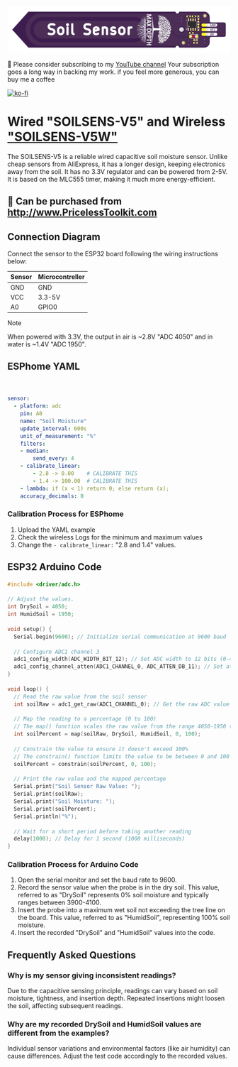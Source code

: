 <img src="img/SOILSENS-V5.png"/>

🤗 Please consider subscribing to my [YouTube channel](https://www.youtube.com/@PricelessToolkit/videos) Your subscription goes a long way in backing my work. if you feel more generous, you can buy me a coffee


[![ko-fi](https://ko-fi.com/img/githubbutton_sm.svg)](https://ko-fi.com/U6U2QLAF8)

# Wired "SOILSENS-V5" and Wireless ["SOILSENS-V5W"](https://github.com/PricelessToolkit/SOILSENS-V5W)

The SOILSENS-V5 is a reliable wired capacitive soil moisture sensor. Unlike cheap sensors from AliExpress, it has a longer design, keeping electronics away from the soil. It has no 3.3V regulator and can be powered from 2-5V. It is based on the MLC555 timer, making it much more energy-efficient. 


## 🛒 Can be purchased from http://www.PricelessToolkit.com

## Connection Diagram

Connect the sensor to the ESP32 board following the wiring instructions below:

| Sensor | Microcontreller |
|--------|-----------------|
|  GND   |   GND           |
|  VCC   |   3.3-5V        |
|  A0    |   GPIO0         |

> [!NOTE]
> When powered with 3.3V, the output in air is ~2.8V "ADC 4050" and in water is ~1.4V "ADC 1950".

## ESPhome YAML

```yaml


sensor:
  - platform: adc
    pin: A0
    name: "Soil Moisture"
    update_interval: 600s
    unit_of_measurement: "%"
    filters:
    - median:
        send_every: 4
    - calibrate_linear:
        - 2.8 -> 0.00    # CALIBRATE THIS
        - 1.4 -> 100.00  # CALIBRATE THIS
    - lambda: if (x < 1) return 0; else return (x);
    accuracy_decimals: 0


```

### Calibration Process for ESPhome
1. Upload the YAML example
2. Check the wireless Logs for the minimum and maximum values
3. Change the `- calibrate_linear:` "2.8 and 1.4" values.


## ESP32 Arduino Code

```cpp
#include <driver/adc.h>

// Adjust the values.
int DrySoil = 4050;
int HumidSoil = 1950;

void setup() {
  Serial.begin(9600); // Initialize serial communication at 9600 baud

  // Configure ADC1 channel 3
  adc1_config_width(ADC_WIDTH_BIT_12); // Set ADC width to 12 bits (0-4095)
  adc1_config_channel_atten(ADC1_CHANNEL_0, ADC_ATTEN_DB_11); // Set attenuation to 11dB for higher input voltage range
}

void loop() {
  // Read the raw value from the soil sensor
  int soilRaw = adc1_get_raw(ADC1_CHANNEL_0); // Get the raw ADC value from channel 0
  
  // Map the reading to a percentage (0 to 100)
  // The map() function scales the raw value from the range 4050-1950 to 0-100
  int soilPercent = map(soilRaw, DrySoil, HumidSoil, 0, 100);
  
  // Constrain the value to ensure it doesn't exceed 100%
  // The constrain() function limits the value to be between 0 and 100
  soilPercent = constrain(soilPercent, 0, 100);
  
  // Print the raw value and the mapped percentage
  Serial.print("Soil Sensor Raw Value: ");
  Serial.print(soilRaw);
  Serial.print("Soil Moisture: ");
  Serial.print(soilPercent);
  Serial.println("%");

  // Wait for a short period before taking another reading
  delay(1000); // Delay for 1 second (1000 milliseconds)
}


```

### Calibration Process for Arduino Code

1. Open the serial monitor and set the baud rate to 9600.
2. Record the sensor value when the probe is in the dry soil. This value, referred to as "DrySoil" represents 0% soil moisture and typically ranges between 3900-4100.
3. Insert the probe into a maximum wet soil not exceeding the tree line on the board. This value, referred to as "HumidSoil", representing 100% soil moisture.
4. Insert the recorded "DrySoil" and "HumidSoil" values into the code.

## Frequently Asked Questions
### Why is my sensor giving inconsistent readings?
Due to the capacitive sensing principle, readings can vary based on soil moisture, tightness, and insertion depth. Repeated insertions might loosen the soil, affecting subsequent readings.

### Why are my recorded DrySoil and HumidSoil values are different from the examples?
Individual sensor variations and environmental factors (like air humidity) can cause differences. Adjust the test code accordingly to the recorded values.
